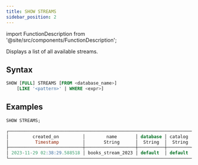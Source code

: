 ```yaml
---
title: SHOW STREAMS
sidebar_position: 2
---
```

import FunctionDescription from '@site/src/components/FunctionDescription';

<FunctionDescription description="Introduced or updated: v1.2.223"/>

Displays a list of all available streams.

## Syntax

```sql
SHOW [FULL] STREAMS [FROM <database_name>] 
    [LIKE '<pattern>' | WHERE <expr>]
```

## Examples

```sql
SHOW STREAMS;

┌───────────────────────────────────────────────────────────────────────────────────────────┐
│         created_on         │        name       │ database │ catalog │       table_on      │
│          Timestamp         │       String      │  String  │  String │        String       │
├────────────────────────────┼───────────────────┼──────────┼─────────┼─────────────────────┤
│ 2023-11-29 02:38:29.588518 │ books_stream_2023 │ default  │ default │ default.books_total │
└───────────────────────────────────────────────────────────────────────────────────────────┘
```